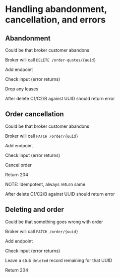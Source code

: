 # Handling abandonment, cancellation, and errors

## Abandonment

Could be that broker customer abandons

Broker will call `DELETE /order-quotes/{uuid}`

Add endpoint

Check input (error returns)

Drop any leases

After delete C1/C2/B against UUID should return error

## Order cancellation

Could be that broker customer abandons

Broker will call `PATCH /order/{uuid}`

Add endpoint

Check input (error returns)

Cancel order

Return 204

NOTE: Idempotent, always return same

After delete C1/C2/B against UUID should return error

## Deleting and order

Could be that something goes wrong with order

Broker will call `PATCH /order/{uuid}`

Add endpoint

Check input (error returns)

Leave a stub `deleted` record remaining for that UUID

Return 204

